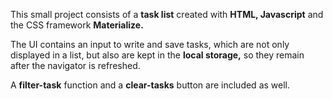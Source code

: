 This small project consists of a **task list** created with **HTML, Javascript** and the CSS framework **Materialize.**

The UI contains an input to write and save tasks, which are not only displayed in a list, but also are kept in the **local storage,** so they remain after the navigator is refreshed.

A **filter-task** function and a **clear-tasks** button are included as well.
